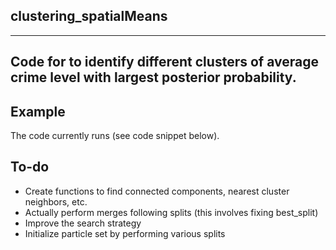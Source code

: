 ## clustering_spatialMeans

---
Code for to identify different clusters of average crime level with largest posterior probability.
---

## Example
The code currently runs (see code snippet below).

## To-do

* Create functions to find connected components, nearest cluster neighbors, etc.
* Actually perform merges following splits (this involves fixing best_split)
* Improve the search strategy
* Initialize particle set by performing various splits

